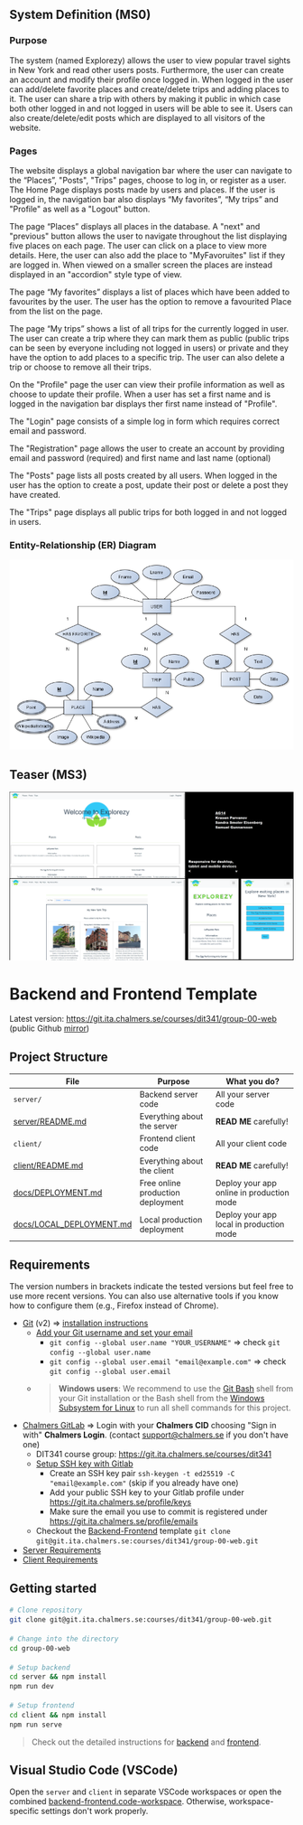 ## System Definition (MS0)

### Purpose

The system (named Explorezy) allows the user to view popular travel sights in New York and read other users posts. Furthermore, the user can create an account and modify their profile once logged in. When logged in the user can add/delete favorite places and create/delete trips and adding places to it. The user can share a trip with others by making it public in which case both other logged in and not logged in users will be able to see it. Users can also create/delete/edit posts which are displayed to all visitors of the website.

### Pages

The website displays a global navigation bar where the user can navigate to the “Places”, "Posts", "Trips" pages, choose to log in, or register as a user. The Home Page displays posts made by users and places. If the user is logged in, the navigation bar also displays “My favorites”, “My trips” and "Profile" as well as a "Logout" button.

The page “Places” displays all places in the database. A "next" and "previous" button allows the user to navigate throughout the list displaying five places on each page. The user can click on a place to view more details. Here, the user can also add the place to "MyFavoruites" list if they are logged in. When viewed on a smaller screen the places are instead displayed in an "accordion" style type of view.

The page “My favorites” displays a list of places which have been added to favourites by the user. The user has the option to remove a favourited Place from the list on the page.

The page “My trips” shows a list of all trips for the currently logged in user. The user can create a trip where they can mark them as public (public trips can be seen by everyone including not logged in users) or private and they have the option to add places to a specific trip. The user can also delete a trip or choose to remove all their trips.

On the "Profile" page the user can view their profile information as well as choose to update their profile. When a user has set a first name and is logged in the navigation bar displays ther first name instead of "Profile".

The "Login" page consists of a simple log in form which requires correct email and password.

The "Registration" page allows the user to create an account by providing email and password (required) and first name and last name (optional)

The "Posts" page lists all posts created by all users. When logged in the user has the option to create a post, update their post or delete a post they have created.

The "Trips" page displays all public trips for both logged in and not logged in users.

### Entity-Relationship (ER) Diagram

![ER Diagram](./images/er_diagram.png)

## Teaser (MS3)

![Teaser](./images/teaser.png)

# Backend and Frontend Template

Latest version: https://git.ita.chalmers.se/courses/dit341/group-00-web (public Github [mirror](https://github.com/dit341/group-00-web))

## Project Structure

| File        | Purpose           | What you do?  |
| ------------- | ------------- | ----- |
| `server/` | Backend server code | All your server code |
| [server/README.md](server/README.md) | Everything about the server | **READ ME** carefully! |
| `client/` | Frontend client code | All your client code |
| [client/README.md](client/README.md) | Everything about the client | **READ ME** carefully! |
| [docs/DEPLOYMENT.md](docs/DEPLOYMENT.md) | Free online production deployment | Deploy your app online in production mode |
| [docs/LOCAL_DEPLOYMENT.md](docs/LOCAL_DEPLOYMENT.md) | Local production deployment | Deploy your app local in production mode |

## Requirements

The version numbers in brackets indicate the tested versions but feel free to use more recent versions.
You can also use alternative tools if you know how to configure them (e.g., Firefox instead of Chrome).

* [Git](https://git-scm.com/) (v2) => [installation instructions](https://www.atlassian.com/git/tutorials/install-git)
  * [Add your Git username and set your email](https://docs.gitlab.com/ce/gitlab-basics/start-using-git.html#add-your-git-username-and-set-your-email)
    * `git config --global user.name "YOUR_USERNAME"` => check `git config --global user.name`
    * `git config --global user.email "email@example.com"` => check `git config --global user.email`
  * > **Windows users**: We recommend to use the [Git Bash](https://www.atlassian.com/git/tutorials/git-bash) shell from your Git installation or the Bash shell from the [Windows Subsystem for Linux](https://docs.microsoft.com/en-us/windows/wsl/install-win10) to run all shell commands for this project.
* [Chalmers GitLab](https://git.ita.chalmers.se/) => Login with your **Chalmers CID** choosing "Sign in with" **Chalmers Login**. (contact [support@chalmers.se](mailto:support@chalmers.se) if you don't have one)
  * DIT341 course group: https://git.ita.chalmers.se/courses/dit341
  * [Setup SSH key with Gitlab](https://docs.gitlab.com/ee/ssh/)
    * Create an SSH key pair `ssh-keygen -t ed25519 -C "email@example.com"` (skip if you already have one)
    * Add your public SSH key to your Gitlab profile under https://git.ita.chalmers.se/profile/keys
    * Make sure the email you use to commit is registered under https://git.ita.chalmers.se/profile/emails
  * Checkout the [Backend-Frontend](https://git.ita.chalmers.se/courses/dit341/group-00-web) template `git clone git@git.ita.chalmers.se:courses/dit341/group-00-web.git`
* [Server Requirements](./server/README.md#Requirements)
* [Client Requirements](./client/README.md#Requirements)

## Getting started

```bash
# Clone repository
git clone git@git.ita.chalmers.se:courses/dit341/group-00-web.git

# Change into the directory
cd group-00-web

# Setup backend
cd server && npm install
npm run dev

# Setup frontend
cd client && npm install
npm run serve
```

> Check out the detailed instructions for [backend](./server/README.md) and [frontend](./client/README.md).

## Visual Studio Code (VSCode)

Open the `server` and `client` in separate VSCode workspaces or open the combined [backend-frontend.code-workspace](./backend-frontend.code-workspace). Otherwise, workspace-specific settings don't work properly.
